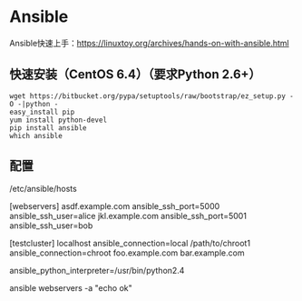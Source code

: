 # Ansible

Ansible快速上手：<https://linuxtoy.org/archives/hands-on-with-ansible.html>

## 快速安装（CentOS 6.4）（要求Python 2.6+）

    wget https://bitbucket.org/pypa/setuptools/raw/bootstrap/ez_setup.py -O -|python -
    easy_install pip
    yum install python-devel
    pip install ansible
    which ansible


## 配置

/etc/ansible/hosts

[webservers]
asdf.example.com  ansible_ssh_port=5000   ansible_ssh_user=alice
jkl.example.com   ansible_ssh_port=5001   ansible_ssh_user=bob

[testcluster]
localhost           ansible_connection=local
/path/to/chroot1    ansible_connection=chroot
foo.example.com
bar.example.com

ansible_python_interpreter=/usr/bin/python2.4

ansible webservers -a "echo ok"